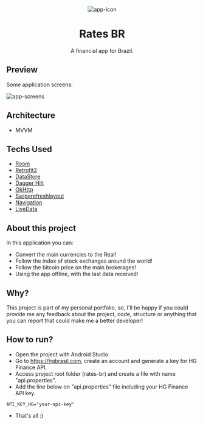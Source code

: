 <p align="center">
  <img src="https://github.com/omouravictor/rates-br/blob/master/rates-br-icon.png" alt="app-icon">
</p>

<h1 align="center">Rates BR</h1>
<p align="center">A financial app for Brazil.</p>

## Preview

Some application screens:

![app-screens](https://user-images.githubusercontent.com/64164023/227753715-065e3936-c801-435a-af29-3cc93383ee6e.png)

## Architecture

- MVVM

## Techs Used

- [Room](https://developer.android.com/training/data-storage/room)
- [Retrofit2](https://square.github.io/retrofit/)
- [DataStore](https://developer.android.com/jetpack/androidx/releases/datastore)
- [Dagger Hilt](https://developer.android.com/training/dependency-injection/hilt-android)
- [OkHttp](https://square.github.io/okhttp/)
- [Swiperefreshlayout](https://developer.android.com/jetpack/androidx/releases/swiperefreshlayout)
- [Navigation](https://developer.android.com/jetpack/androidx/releases/navigation)
- [LiveData](https://developer.android.com/topic/libraries/architecture/livedata)

## About this project

In this application you can:

  - Convert the main currencies to the Real!
  - Follow the index of stock exchanges around the world!
  - Follow the bitcoin price on the main brokerages!
  - Using the app offline, with the last data received!

## Why?

This project is part of my personal portfolio, so, I'll be happy if you could provide me any feedback about the project, code, structure or anything that you can report that could make me a better developer!

## How to run?

- Open the project with Android Studio.
- Go to https://hgbrasil.com, create an account and generate a key for HG Finance API.
- Access project root folder (rates-br) and create a file with name "api.properties".
- Add the line below on "api.properties" file including your HG Finance API key.
```
API_KEY_HG="your-api-key"
```
- That's all :)
